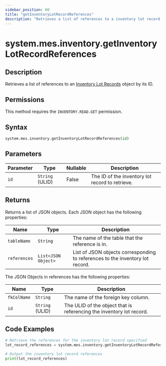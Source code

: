 ```yaml
---
sidebar_position: 60
title: "getInventoryLotRecordReferences"
description: "Retrieves a list of references to a inventory lot record with the given ID."
---
```


# system.mes.inventory.getInventoryLotRecordReferences

## Description

Retrieves a list of references to an [Inventory Lot Records](../../data-model/inventory-model/inventory-lot-record) object by its ID.


## Permissions

This method requires the `INVENTORY.READ.GET` permission.

## Syntax

```python
system.mes.inventory.getInventoryLotRecordReferences(id)
```

## Parameters

| Parameter | Type            | Nullable | Description                                     |
|-----------|-----------------|----------|-------------------------------------------------|
| `id`      | `String` (ULID) | False    | The ID of the inventory lot record to retrieve. |

## Returns

Returns a list of JSON objects. Each JSON object has the following properties:

| Name         | Type                | Description                                                                   |
|--------------|---------------------|-------------------------------------------------------------------------------|
| `tableName`  | `String`            | The name of the table that the reference is in.                               |
| `references` | `List<JSON Object>` | List of JSON objects corresponding to references to the inventory lot record. |

The JSON Objects in references has the following properties:

| Name        | Type            | Description                                                          |
|-------------|-----------------|----------------------------------------------------------------------|
| `fkColName` | `String`        | The name of the foreign key column.                                  |
| `id`        | `String` (ULID) | The ULID of the object that is referencing the inventory lot record. |

## Code Examples

```python
# Retrieve the references for the inventory lot record specified
lot_record_references = system.mes.inventory.getInventoryLotRecordReferences('VQNX3P98-01JE6QXQX0-993FMEHT')

# Output the inventory lot record references
print(lot_record_references)
```
